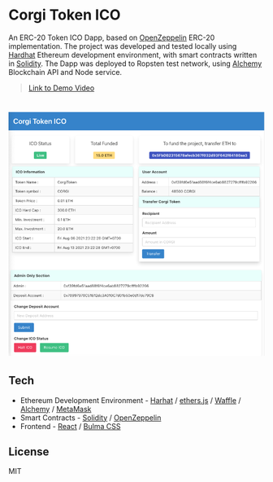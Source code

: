 # Corgi Token ICO
An ERC-20 Token ICO Dapp, based on [OpenZeppelin](https://openzeppelin.com) ERC-20 implementation. The project was developed and tested locally using [Hardhat](https://hardhat.org) Ethereum development environment, with smart contracts written in [Solidity](https://docs.soliditylang.org/en/v0.8.6/). The Dapp was deployed to Ropsten test network, using [Alchemy](https://www.alchemy.com/) Blockchain API and Node service.

> [Link to Demo Video](https://youtu.be/UTTg1AYhQ_Q)

# ![corgi-ico-token](./documentations/screenshots/screenshot_1.png)

## Tech
- Ethereum Development Environment - [Harhat](https://hardhat.org) / [ethers.js](https://docs.ethers.io/v5/) / [Waffle](https://ethereum-waffle.readthedocs.io/en/latest/index.html) / [Alchemy](https://www.alchemy.com/) / [MetaMask](https://metamask.io)
- Smart Contracts - [Solidity](https://docs.soliditylang.org/en/v0.8.6/) / [OpenZeppelin](https://openzeppelin.com)
- Frontend - [React](https://reactjs.org) / [Bulma CSS](https://bulma.io)

## License
MIT